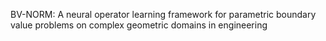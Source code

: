 BV-NORM: A neural operator learning framework for parametric boundary value problems on complex geometric domains in engineering
